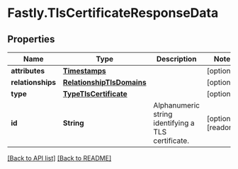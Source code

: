 # Fastly.TlsCertificateResponseData

## Properties

Name | Type | Description | Notes
------------ | ------------- | ------------- | -------------
**attributes** | [**Timestamps**](Timestamps.md) |  | [optional] 
**relationships** | [**RelationshipTlsDomains**](RelationshipTlsDomains.md) |  | [optional] 
**type** | [**TypeTlsCertificate**](TypeTlsCertificate.md) |  | [optional] 
**id** | **String** | Alphanumeric string identifying a TLS certificate. | [optional] [readonly] 



[[Back to API list]](../../README.md#endpoints) [[Back to README]](../../README.md)
